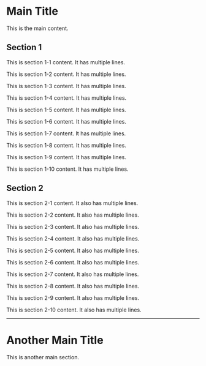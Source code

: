 # Main Title
This is the main content.

## Section 1
This is section 1-1 content.
It has multiple lines.

This is section 1-2 content.
It has multiple lines.

This is section 1-3 content.
It has multiple lines.

This is section 1-4 content.
It has multiple lines.

This is section 1-5 content.
It has multiple lines.

This is section 1-6 content.
It has multiple lines.

This is section 1-7 content.
It has multiple lines.

This is section 1-8 content.
It has multiple lines.

This is section 1-9 content.
It has multiple lines.

This is section 1-10 content.
It has multiple lines.

## Section 2
This is section 2-1 content.
It also has multiple lines.

This is section 2-2 content.
It also has multiple lines.


This is section 2-3 content.
It also has multiple lines.

This is section 2-4 content.
It also has multiple lines.


This is section 2-5 content.
It also has multiple lines.

This is section 2-6 content.
It also has multiple lines.


This is section 2-7 content.
It also has multiple lines.

This is section 2-8 content.
It also has multiple lines.


This is section 2-9 content.
It also has multiple lines.

This is section 2-10 content.
It also has multiple lines.

---
# Another Main Title
This is another main section.